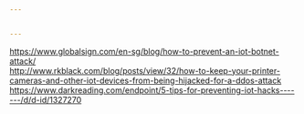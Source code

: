 ```yaml
---


---
```


<p><a href="https://www.globalsign.com/en-sg/blog/how-to-prevent-an-iot-botnet-attack/">https://www.globalsign.com/en-sg/blog/how-to-prevent-an-iot-botnet-attack/</a><br>
<a href="http://www.rkblack.com/blog/posts/view/32/how-to-keep-your-printer-cameras-and-other-iot-devices-from-being-hijacked-for-a-ddos-attack">http://www.rkblack.com/blog/posts/view/32/how-to-keep-your-printer-cameras-and-other-iot-devices-from-being-hijacked-for-a-ddos-attack</a><br>
<a href="https://www.darkreading.com/endpoint/5-tips-for-preventing-iot-hacks-------/d/d-id/1327270">https://www.darkreading.com/endpoint/5-tips-for-preventing-iot-hacks-------/d/d-id/1327270</a></p>

